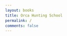 ```yaml
---
layout: books
title: Orca Hunting School
permalink: /
comments: false
---
```

	
<div class="container-fluid">
	<div id="english-div" style="display: none;">
		
			<div class="row d-flex justify-content-center text-black" style="align-items: center; height: 61vh;">
			<div class="col-xl-2 col-lg-2 col-12 col-sm-6 book-1">
					<img src="{{ site.baseurl }}/assets/images/orcacover.png" alt="Orca Hunting School" style="max-height:580px;"/>
				</div> 
				<div class="col-xl-4 col-lg-4 col-12 col-sm-6 book-2">
					<h1 class="text-left d-none d-sm-block" style="font-size: 3rem;
		      font-weight: bold;
		      color: #112d4e;
		      margin-bottom: 1.5rem;">Orca Hunting School</h1>
					<p style="font-family: 'Kanit', sans-serif; font-size: 1.2rem;
		      line-height: 1.6; color:#000000;">
		The sea lion rookery at Peninsula Valdes is a festive table laid for the chief hunters of the ocean. Year after year it attracts groups of orcas for an easy hunt. This time, for one of the calves, comes the time to learn the perilous practice of hunting on land. But what kind of price will he have to pay for his desire to master this skill?
					</p>
	<div class="btn-group dropright">
	<button class="btn btn-lg btn-success dropdown-toggle" type="button" data-toggle="dropdown" aria-haspopup="true" aria-expanded="false">$0.99 USD</button>			
		  <div class="dropdown-menu text-dark">
			  <li class="dropdown-item">
			  <a href="https://www.amazon.com/dp/B01MDU6A44/" rel="nofollow" target="_blank">Amazon</a>
			  </li>
			<li class="dropdown-item">
			  <a href="https://www.kobo.com/ww/en/ebook/orca-hunting-school" rel="nofollow" target="_blank">Kobo</a>
			</li>
			<li class="dropdown-item">
			  <a href="https://www.smashwords.com/books/view/678230" rel="nofollow" target="_blank">Smashwords</a>
			</li>
			<li class="dropdown-item">
			  <a href="https://www.scribd.com/book/330029998/Orca-Hunting-School" rel="nofollow" target="_blank">Scribd</a>
			  </li>
		</div></div><div class="btn-group dropdown">
					 <button class="btn btn-lg dropdown-toggle" style="background-color: transparent;" type="button" id="languageDropdown" data-toggle="dropdown" aria-haspopup="true" aria-expanded="false"><img src="/assets/ui/English.svg" height="24px" width="36px" alt="English"></button>
					  <div class="dropdown-menu languageDropdown-menu text-dark">
						  <li class="languageDropdown-item">
							  <button class="btn btn-lg" style="background-color: transparent; border: 1px;" onclick="togglePanel()"><img src="/assets/ui/Russian.svg" height="auto" width="40px" alt="Russian"></button>
					  </li>
					      </div>
		</div></div>
	</div>

<div id="russian-div" style="display: none;">
		
			<div class="row d-flex justify-content-center text-black" style="align-items: center; height: 61vh;">
			<div class="col-xl-2 col-lg-2 col-12 col-sm-6 book-1">
					<img src="{{ site.baseurl }}/assets/images/koscover.png" alt="Косатка. Школа охоты" style="max-height:580px;"/>
				</div> 
				<div class="col-xl-4 col-lg-4 col-12 col-sm-6 book-2">
					<h1 class="text-left d-none d-sm-block" style="font-size: 3rem;
		      font-weight: bold;
		      color: #112d4e;
		      margin-bottom: 1.5rem;">Косатка. Школа охоты</h1>
					<p style="font-family: 'Kanit', sans-serif; font-size: 1.2rem;
		      line-height: 1.6; color:#000000;">
		Лежбище морских львов на полуострове Вальдес — словно накрытый праздничный стол для главных охотников океана. Из года в год к нему сплываются группы косаток в погоне за лёгкой добычей. На сей раз и для одного из детёнышей наступает время научиться опасному искусству охоты на суше. Но какую цену ему придётся заплатить за это мастерство?
					</p>
	<div class="btn-group dropright">
	<button class="btn btn-lg btn-success dropdown-toggle" type="button" data-toggle="dropdown" aria-haspopup="true" aria-expanded="false">160₽ / 1.6€</button>			
		  <div class="dropdown-menu text-dark">
			  <li class="dropdown-item">
			  <a href="https://ridero.ru/books/kosatka_shkola_okhoty/" rel="nofollow" target="_blank">Ridero</a>
			  </li>
     			  <li class="dropdown-item">
			  <a href="https://www.litres.ru/book/orson-de-vitt/kosatka-shkola-ohoty-21161411" rel="nofollow" target="_blank">Litres</a>
			  </li>
          		  <li class="dropdown-item">
			  <a href="https://www.ozon.ru/product/149469381/?oos_search=false" rel="nofollow" target="_blank">Ozon</a>
			  </li>
		</div></div><div class="btn-group dropdown">
					 <button class="btn btn-lg dropdown-toggle" style="background-color: transparent;" type="button" id="languageDropdown" data-toggle="dropdown" aria-haspopup="true" aria-expanded="false"><img src="/assets/ui/Russian.svg" height="auto" width="40px" alt="Russian"></button>
					  <div class="dropdown-menu languageDropdown-menu text-dark">
						  <li class="languageDropdown-item">
							  <button class="btn btn-lg" style="background-color: transparent; border: 1px;" onclick="togglePanel()"><img src="/assets/ui/English.svg" height="24px" width="36px" alt="English"></button>
					  </li>
					      </div>
		</div></div>
	</div>
 
</div>
